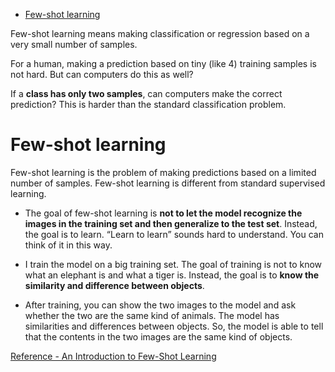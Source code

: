 <!--ts-->
* [Few-shot learning](#few-shot-learning)

<!-- Created by https://github.com/ekalinin/github-markdown-toc -->
<!-- Added by: gil_diy, at: Thu 11 May 2023 08:33:13 AM IDT -->

<!--te-->


Few-shot learning means making classification or regression based on a very
small number of samples.

For a human, making a prediction based on tiny (like 4) training samples is not hard. But can computers do this as well?

If a **class has only two samples**, can computers make the correct prediction? This is harder than the standard classification problem.



# Few-shot learning

Few-shot learning is the problem of making predictions based on a limited number of samples. Few-shot learning is different from standard supervised learning. 

* The goal of few-shot learning is **not to let the model recognize the images in the training set and then generalize to the test set**. Instead, the goal is to learn. “Learn to learn” sounds hard to understand. You can think of it in this way.


* I train the model on a big training set. The goal of training is not to know what an elephant is and what a tiger is. Instead, the goal is to **know the similarity and difference between objects**.

* After training, you can show the two images to the model and ask whether the two are the same kind of animals. The model has similarities and differences between objects. So, the model is able to tell that the contents in the two images are the same kind of objects.



[Reference - An Introduction to Few-Shot Learning
](https://www.analyticsvidhya.com/blog/2021/05/an-introduction-to-few-shot-learning/)